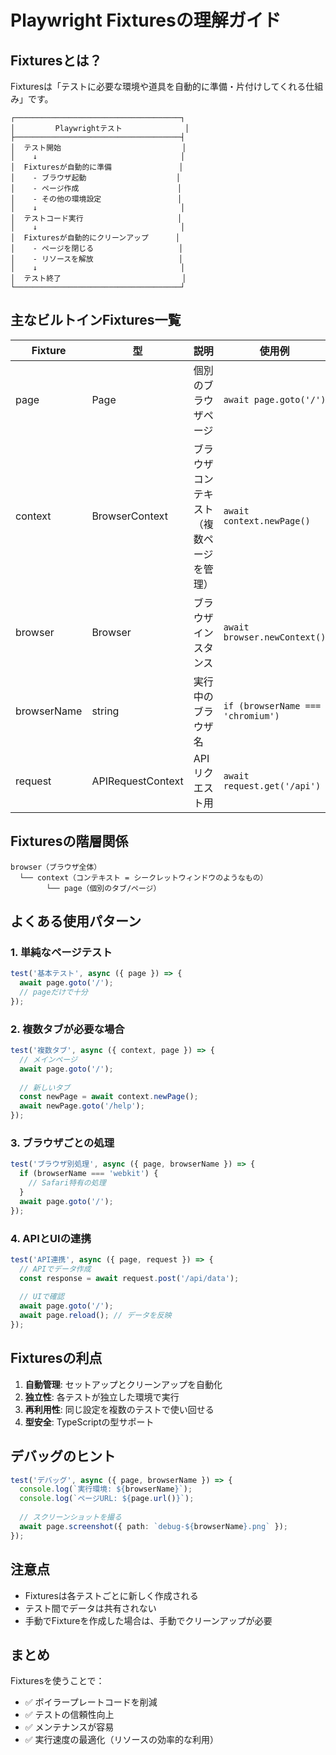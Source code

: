 # Playwright Fixturesの理解ガイド

## Fixturesとは？

Fixturesは「テストに必要な環境や道具を自動的に準備・片付けしてくれる仕組み」です。

```
┌─────────────────────────────────────┐
│         Playwrightテスト              │
├─────────────────────────────────────┤
│  テスト開始                           │
│    ↓                                │
│  Fixturesが自動的に準備               │
│    - ブラウザ起動                    │
│    - ページ作成                      │
│    - その他の環境設定                 │
│    ↓                                │
│  テストコード実行                     │
│    ↓                                │
│  Fixturesが自動的にクリーンアップ      │
│    - ページを閉じる                   │
│    - リソースを解放                   │
│    ↓                                │
│  テスト終了                           │
└─────────────────────────────────────┘
```

## 主なビルトインFixtures一覧

| Fixture | 型 | 説明 | 使用例 |
|---------|-----|------|--------|
| page | Page | 個別のブラウザページ | `await page.goto('/')` |
| context | BrowserContext | ブラウザコンテキスト（複数ページを管理） | `await context.newPage()` |
| browser | Browser | ブラウザインスタンス | `await browser.newContext()` |
| browserName | string | 実行中のブラウザ名 | `if (browserName === 'chromium')` |
| request | APIRequestContext | APIリクエスト用 | `await request.get('/api')` |

## Fixturesの階層関係

```
browser（ブラウザ全体）
  └── context（コンテキスト = シークレットウィンドウのようなもの）
        └── page（個別のタブ/ページ）
```

## よくある使用パターン

### 1. 単純なページテスト
```typescript
test('基本テスト', async ({ page }) => {
  await page.goto('/');
  // pageだけで十分
});
```

### 2. 複数タブが必要な場合
```typescript
test('複数タブ', async ({ context, page }) => {
  // メインページ
  await page.goto('/');
  
  // 新しいタブ
  const newPage = await context.newPage();
  await newPage.goto('/help');
});
```

### 3. ブラウザごとの処理
```typescript
test('ブラウザ別処理', async ({ page, browserName }) => {
  if (browserName === 'webkit') {
    // Safari特有の処理
  }
  await page.goto('/');
});
```

### 4. APIとUIの連携
```typescript
test('API連携', async ({ page, request }) => {
  // APIでデータ作成
  const response = await request.post('/api/data');
  
  // UIで確認
  await page.goto('/');
  await page.reload(); // データを反映
});
```

## Fixturesの利点

1. **自動管理**: セットアップとクリーンアップを自動化
2. **独立性**: 各テストが独立した環境で実行
3. **再利用性**: 同じ設定を複数のテストで使い回せる
4. **型安全**: TypeScriptの型サポート

## デバッグのヒント

```typescript
test('デバッグ', async ({ page, browserName }) => {
  console.log(`実行環境: ${browserName}`);
  console.log(`ページURL: ${page.url()}`);
  
  // スクリーンショットを撮る
  await page.screenshot({ path: `debug-${browserName}.png` });
});
```

## 注意点

- Fixturesは各テストごとに新しく作成される
- テスト間でデータは共有されない
- 手動でFixtureを作成した場合は、手動でクリーンアップが必要

## まとめ

Fixturesを使うことで：
- ✅ ボイラープレートコードを削減
- ✅ テストの信頼性向上
- ✅ メンテナンスが容易
- ✅ 実行速度の最適化（リソースの効率的な利用）
